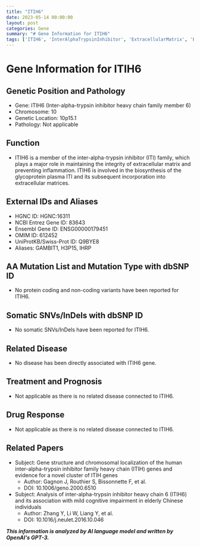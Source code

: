 ```yaml
---
title: "ITIH6"
date: 2023-05-14 00:00:00
layout: post
categories: Gene
summary: "# Gene Information for ITIH6"
tags: ['ITIH6', 'InterAlphaTrypsinInhibitor', 'ExtracellularMatrix', 'Biosynthesis', 'Glycoprotein', 'ChromosomalLocalization', 'MildCognitiveImpairment', 'Elderly']
---
```


# Gene Information for ITIH6

## Genetic Position and Pathology
- Gene: ITIH6 (Inter-alpha-trypsin inhibitor heavy chain family member 6)
- Chromosome: 10
- Genetic Location: 10p15.1
- Pathology: Not applicable

## Function
- ITIH6 is a member of the inter-alpha-trypsin inhibitor (ITI) family, which plays a major role in maintaining the integrity of extracellular matrix and preventing inflammation. ITIH6 is involved in the biosynthesis of the glycoprotein plasma ITI and its subsequent incorporation into extracellular matrices.

## External IDs and Aliases
- HGNC ID: HGNC:16311
- NCBI Entrez Gene ID: 83643
- Ensembl Gene ID: ENSG00000179451
- OMIM ID: 612452
- UniProtKB/Swiss-Prot ID: Q9BYE8
- Aliases: GAMBIT1, H3P15, IHRP

## AA Mutation List and Mutation Type with dbSNP ID
- No protein coding and non-coding variants have been reported for ITIH6.

## Somatic SNVs/InDels with dbSNP ID
- No somatic SNVs/InDels have been reported for ITIH6.

## Related Disease
- No disease has been directly associated with ITIH6 gene.

## Treatment and Prognosis
- Not applicable as there is no related disease connected to ITIH6.

## Drug Response
- Not applicable as there is no related disease connected to ITIH6.

## Related Papers
- Subject: Gene structure and chromosomal localization of the human inter-alpha-trypsin inhibitor family heavy chain (ITIH) genes and evidence for a novel cluster of ITIH genes
  - Author: Gagnon J, Routhier S, Bissonnette F, et al.
  - DOI: 10.1006/geno.2000.6510
- Subject: Analysis of inter-alpha-trypsin inhibitor heavy chain 6 (ITIH6) and its association with mild cognitive impairment in elderly Chinese individuals
  - Author: Zhang Y, Li W, Liang Y, et al.
  - DOI: 10.1016/j.neulet.2016.10.046

**_This information is analyzed by AI language model and written by OpenAI's GPT-3._**